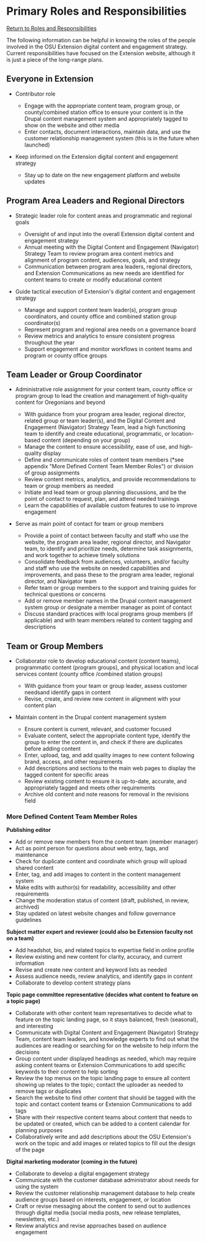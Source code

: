 # Primary Roles and Responsibilities

[Return to Roles and Responsibilities](../getting-started/#roles-and-responsibilities)

The following information can be helpful in knowing the roles of the people involved in the OSU Extension digital content and engagement strategy. Current responsibilities have focused on the Extension website, although it is just a piece of the long-range plans.

## Everyone in Extension

- Contributor role
    - Engage with the appropriate content team, program group, or county/combined station office to ensure your content is in the Drupal content management system and appropriately tagged to show on the website and other media
    - Enter contacts, document interactions, maintain data, and use the customer relationship management system​ (this is in the future when launched)

- Keep informed on the Extension digital content and engagement strategy
    - Stay up to date on the new engagement platform and website updates

## Program Area Leaders and Regional Directors

- Strategic leader role for content areas and programmatic and regional goals

    - Oversight of and input into the overall Extension digital content and engagement strategy
    - Annual meeting with the Digital Content and Engagement (Navigator) Strategy Team to review program area content metrics and alignment of program content, audiences, goals, and strategy
    - Communication between program area leaders, regional directors, and Extension Communications as new needs are identified for content teams to create or modify educational content

- Guide tactical execution of Extension&#39;s digital content and engagement strategy
    - Manage and support content team leader(s), program group coordinators, and county office and combined station group coordinator(s)
    - Represent program and regional area needs on a governance board
    - Review metrics and analytics to ensure consistent progress throughout the year
    - Support engagement and monitor workflows in content teams and program or county office groups


## Team Leader or Group Coordinator

- Administrative role assignment for your content team, county office or program group to lead the creation and management of high-quality content for Oregonians and beyond
    - With guidance from your program area leader, regional director, related group or team leader(s), and the Digital Content and Engagement (Navigator) Strategy Team, lead a high functioning team to identify and create educational, programmatic, or location-based content (depending on your group)
    - Manage the content to ensure accessibility, ease of use, and high-quality display
    - Define and communicate roles of content team members (\*see appendix &quot;More Defined Content Team Member Roles&quot;) or division of group assignments
    - Review content metrics, analytics, and provide recommendations to team or group members as needed
    - Initiate and lead team or group planning discussions, and be the point of contact to request, plan, and attend needed trainings
    - Learn the capabilities of available custom features to use to improve engagement

- Serve as main point of contact for team or group members
    - Provide a point of contact between faculty and staff who use the website, the program area leader, regional director, and Navigator team, to identify and prioritize needs, determine task assignments, and work together to achieve timely solutions
    - Consolidate feedback from audiences, volunteers, and/or faculty and staff who use the website on needed capabilities and improvements, and pass these to the program area leader, regional director, and Navigator team
    - Refer team or group members to the support and training guides for technical questions or concerns
    - Add or remove member names in the Drupal content management system group or designate a member manager as point of contact
    - Discuss standard practices with local programs group members (if applicable) and with team members related to content tagging and descriptions


## Team or Group Members

- Collaborator role to develop educational content (content teams), programmatic content (program groups), and physical location and local services content (county office /combined station groups)
    - With guidance from your team or group leader, assess customer need​s ​and​ ​identify​ ​gaps in content
    - Revise​, create, and review ​new​ ​content​ in alignment with your content plan

- Maintain​ content in​ ​the Drupal content management system
    - Ensure content is current, relevant, and customer focused
    - Evaluate content, select the appropriate content type, identify the group to enter the content in, and check if there are duplicates before adding content
    - Enter, upload, ​tag, and add quality images to new content following brand, access, and other requirements
    - Add descriptions and sections to the main web pages to display the tagged content for specific areas
    - Review existing content to ensure it is up-to-date, accurate, and appropriately tagged and meets other requirements
    - Archive old content and note reasons for removal in the revisions field


### More Defined Content Team Member Roles

**Publishing editor**

- Add or remove new members from the content team (member manager)
- Act as point person for questions about web entry, tags, and maintenance
- Check for duplicate content and coordinate which group will upload shared content
- Enter, tag, and add images to content in the content management system
- Make edits with author(s) for readability, accessibility and other requirements
- Change the moderation status of content (draft, published, in review, archived)
- Stay updated on latest website changes and follow governance guidelines

**Subject matter expert and reviewer (could also be Extension faculty not on a team)**

- Add headshot, bio, and related topics to expertise field in online profile
- Review existing and new content for clarity, accuracy, and current information
- Revise and create new content and keyword lists as needed
- Assess audience needs, review analytics, and identify gaps in content
- Collaborate to develop content strategy plans

**Topic page committee representative (decides what content to feature on a topic page)**

- Collaborate with other content team representatives to decide what to feature on the topic landing page, so it stays balanced, fresh (seasonal), and interesting
- Communicate with Digital Content and Engagement (Navigator) Strategy Team, content team leaders, and knowledge experts to find out what the audiences are reading or searching for on the website to help inform the decisions
- Group content under displayed headings as needed, which may require asking content teams or Extension Communications to add specific keywords to their content to help sorting
- Review the top menus on the topic landing page to ensure all content showing up relates to the topic; contact the uploader as needed to remove tags or duplicates
- Search the website to find other content that should be tagged with the topic and contact content teams or Extension Communications to add tags
- Share with their respective content teams about content that needs to be updated or created, which can be added to a content calendar for planning purposes
- Collaboratively write and add descriptions about the OSU Extension&#39;s work on the topic and add images or related topics to fill out the design of the page

**Digital marketing moderator (coming in the future)**

- Collaborate to develop a digital engagement strategy
- Communicate with the customer database administrator about needs for using the system
- Review the customer relationship management database to help create audience groups based on interests, engagement, or location
- Craft or revise messaging about the content to send out to audiences through digital media (social media posts, new release templates, newsletters, etc.)
- Review analytics and revise approaches based on audience engagement
